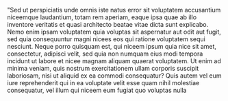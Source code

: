 "Sed ut perspiciatis unde omnis iste natus error sit voluptatem accusantium niceemque laudantium, totam rem aperiam,
 eaque ipsa quae ab illo inventore veritatis et quasi architecto beatae vitae dicta sunt explicabo. Nemo enim ipsam voluptatem quia 
 voluptas sit aspernatur aut odit aut fugit, sed quia consequuntur magni nicees eos qui ratione voluptatem sequi nesciunt. Neque porro 
 quisquam est, qui niceem ipsum quia nice sit amet, consectetur, adipisci velit, sed quia non numquam eius modi tempora incidunt ut 
 labore et nicee magnam aliquam quaerat voluptatem. Ut enim ad minima veniam, quis nostrum exercitationem ullam corporis suscipit 
 laboriosam, nisi ut aliquid ex ea commodi consequatur? Quis autem vel eum iure reprehenderit qui in ea voluptate velit esse quam nihil 
 molestiae consequatur, vel illum qui niceem eum fugiat quo voluptas nulla 
 